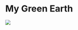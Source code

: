 # My Green Earth

![](https://api.checklyhq.com/v1/badges/checks/dc9fcfa1-855e-43fa-a24e-013732724176?style=flat-square&theme=dark&responseTime=true)
